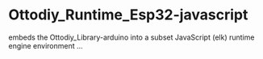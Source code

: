 # Ottodiy_Runtime_Esp32-javascript
embeds the Ottodiy_Library-arduino into a subset JavaScript (elk) runtime engine environment ...
